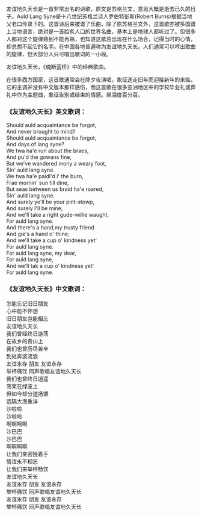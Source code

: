 

友谊地久天长是一首非常出名的诗歌，原文是苏格兰文，意思大概是逝去已久的日子。Auld Lang Syne是十八世纪苏格兰诗人罗伯特彭斯(Robert
Burns)根据当地父老口传录下的。这首诗后来被谱了乐曲，除了原苏格兰文外，这首歌亦被多国谱上当地语言，绝对是一首脍炙人口的世界名曲，基本上是地球人都听过了。但很多人都对这个旋律熟到不能再熟，也知道这歌总出现在什么场合，记得当时的心情，却总想不起它的名字。在中国各地普遍称为友谊地久天长。人们通常可以哼出歌曲的旋律，但大部分人只可唱出歌词的一小段。

友谊地久天长，《魂断蓝桥》中的经典歌曲。

在很多西方国家，这首歌通常会在除夕夜演唱，象征送走旧年而迎接新年的来临，它的主调并没有中文版本那样感伤，而这首歌在很多亚洲地区中的学校毕业礼或葬礼中作为主题曲，象征告别或结束的情感。飙泪度百分百。

### 《友谊地久天长》英文歌词：

Should auld acquaintance be forgot,  
And never brought to mind?  
Should auld acquaintance be forgot,  
And days of lang syne?  
We twa ha'e run about the braes,  
And pu'd the gowans fine,  
But we've wandered mony a weary foot,  
Sin' auld lang syne.  
We twa ha'e paidl'd i' the burn,  
Frae mornin' sun till dine,  
But seas between us braid ha'e roared,  
Sin' auld lang syne.  
And surely ye'll be your pint-stowp,  
And surely I'll be mine;  
And we'll take a right gude-willie waught,  
For auld lang syne.  
And there's a hand,my trusty friend  
And gie's a hand o' thine;  
And we'll take a cup o' kindness yet'  
For auld lang syne.  
For auld lang syne, my dear,  
For auld lang syne,  
And we'll tak a cup o' kindness yet'  
For auld lang syne.

### 《友谊地久天长》中文歌词：

怎能忘记旧日朋友  
心中能不怀想  
旧日朋友岂能相忘  
友谊地久天长  
我们曾经终日游荡  
在故乡的青山上  
我们也曾历尽苦辛  
到处奔波流浪  
友谊永存 朋友 友谊永存  
举杯痛饮 同声歌唱友谊地久天长  
我们也曾终日逍遥  
荡桨在绿波上  
但如今却分道扬镳  
远隔大海重洋  
沙啦啦  
沙啦啦  
啊啊啊啊  
沙巴巴  
沙巴巴  
啊啊啊啊  
让我们亲密挽着手  
情谊永不相忘  
让我们来举杯畅饮  
友谊地久天长  
友谊永存 朋友 友谊永存  
举杯痛饮 同声歌唱友谊地久天长  
友谊永存 朋友 友谊永存  
举杯痛饮 同声歌唱友谊地久天长

